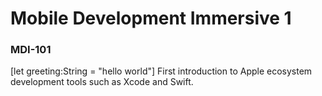 # Mobile Development Immersive 1
### MDI-101
[let greeting:String = "hello world"]
First introduction to Apple ecosystem development tools such as Xcode and Swift.
